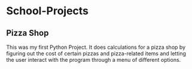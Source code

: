 # School-Projects
## Pizza Shop
This was my first Python Project. It does calculations for a pizza shop by figuring out the cost of certain pizzas and pizza-related items and letting the user interact with the program through a menu of different options.
